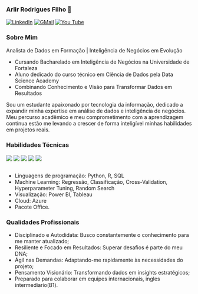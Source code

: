 
### Arlir Rodrigues Filho 👋

[![LinkedIn](https://img.shields.io/badge/LinkedIn-0077B5?style=for-the-badge&logo=linkedin&logoColor=white)](https://www.linkedin.com/in/arlir-rodrigues-filho) 
[![GMail](https://img.shields.io/badge/Gmail-D14836?style=for-the-badge&logo=gmail&logoColor=white)](mailto:arlyfilho@gmail.com@gmail.com) 
[![You Tube](https://img.shields.io/badge/YouTube-FF0000?style=for-the-badge&logo=youtube&logoColor=white)](https://www.youtube.com/@arllyfilho/)

### Sobre Mim

Analista de Dados em Formação | Inteligência de Negócios em Evolução

- Cursando Bacharelado em Inteligência de Negócios na Universidade de Fortaleza
- Aluno dedicado do curso técnico em Ciência de Dados pela Data Science Academy
- Combinando Conhecimento e Visão para Transformar Dados em Resultados

Sou um estudante apaixonado por tecnologia da informação, dedicado a expandir minha expertise em análise de dados e inteligência de negócios. Meu percurso acadêmico e meu comprometimento com a aprendizagem contínua estão me levando a crescer de forma inteligível minhas habilidades em projetos reais.

### Habilidades Técnicas

<!-- Ferramentas -->
<div style="display: inline_block">
  <img align="center" src="https://img.shields.io/badge/Python-FFD43B?style=for-the-badge&logo=python&logoColor=blue" />
  <img align="center" src="https://img.shields.io/badge/R-276DC3?style=for-the-badge&logo=r&logoColor=white" />
  <img align="center" src="https://img.shields.io/badge/Sqlite-003B57?style=for-the-badge&logo=sqlite&logoColor=white" />
<!--   <img align="center" src="https://img.shields.io/badge/Jupyter-F37626.svg?&style=for-the-badge&logo=Jupyter&logoColor=white" /> -->
  <img align="center" src="https://img.shields.io/badge/Pandas-2C2D72?style=for-the-badge&logo=pandas&logoColor=white" />
  <img align="center" src="https://img.shields.io/badge/conda-342B029.svg?&style=for-the-badge&logo=anaconda&logoColor=white" />
</div>

<br/>

<!-- Skills -->
- Linguagens de programação: Python, R, SQL
- Machine Learning: Regressão, Classificação, Cross-Validation, Hyperparameter Tuning, Random Search
- Visualização: Power BI, Tableau
- Cloud: Azure
- Pacote Office.

### Qualidades Profissionais

* Disciplinado e Autodidata: Busco constantemente o conhecimento para me manter atualizado;
* Resiliente e Focado em Resultados: Superar desafios é parte do meu DNA;
* Ágil nas Demandas: Adaptando-me rapidamente às necessidades do projeto;
* Pensamento Visionário: Transformando dados em insights estratégicos;
* Preparado para colaborar em equipes internacionais, ingles intermediario(B1).

